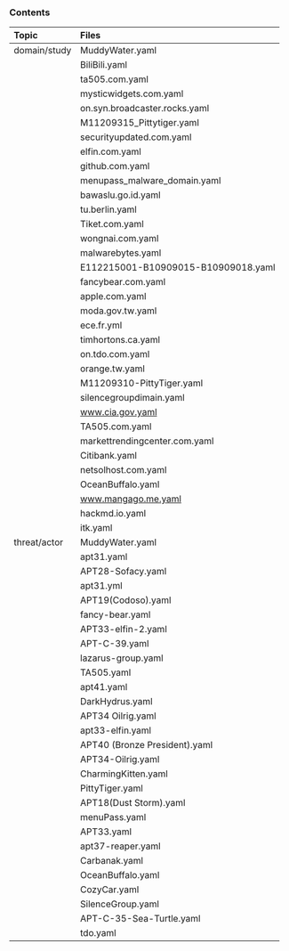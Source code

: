 ### Contents
| Topic        | Files                               |
|:-------------|:------------------------------------|
| domain/study | MuddyWater.yaml                     |
|              | BiliBili.yaml                       |
|              | ta505.com.yaml                      |
|              | mysticwidgets.com.yaml              |
|              | on.syn.broadcaster.rocks.yaml       |
|              | M11209315_Pittytiger.yaml           |
|              | securityupdated.com.yaml            |
|              | elfin.com.yaml                      |
|              | github.com.yaml                     |
|              | menupass_malware_domain.yaml        |
|              | bawaslu.go.id.yaml                  |
|              | tu.berlin.yaml                      |
|              | Tiket.com.yaml                      |
|              | wongnai.com.yaml                    |
|              | malwarebytes.yaml                   |
|              | E112215001-B10909015-B10909018.yaml |
|              | fancybear.com.yaml                  |
|              | apple.com.yaml                      |
|              | moda.gov.tw.yaml                    |
|              | ece.fr.yml                          |
|              | timhortons.ca.yaml                  |
|              | on.tdo.com.yaml                     |
|              | orange.tw.yaml                      |
|              | M11209310-PittyTiger.yaml           |
|              | silencegroupdimain.yaml             |
|              | www.cia.gov.yaml                    |
|              | TA505.com.yaml                      |
|              | markettrendingcenter.com.yaml       |
|              | Citibank.yaml                       |
|              | netsolhost.com.yaml                 |
|              | OceanBuffalo.yaml                   |
|              | www.mangago.me.yaml                 |
|              | hackmd.io.yaml                      |
|              | itk.yaml                            |
| threat/actor | MuddyWater.yaml                     |
|              | apt31.yaml                          |
|              | APT28-Sofacy.yaml                   |
|              | apt31.yml                           |
|              | APT19(Codoso).yaml                  |
|              | fancy-bear.yaml                     |
|              | APT33-elfin-2.yaml                  |
|              | APT-C-39.yaml                       |
|              | lazarus-group.yaml                  |
|              | TA505.yaml                          |
|              | apt41.yaml                          |
|              | DarkHydrus.yaml                     |
|              | APT34 Oilrig.yaml                   |
|              | apt33-elfin.yaml                    |
|              | APT40 (Bronze President).yaml       |
|              | APT34-Oilrig.yaml                   |
|              | CharmingKitten.yaml                 |
|              | PittyTiger.yaml                     |
|              | APT18(Dust Storm).yaml              |
|              | menuPass.yaml                       |
|              | APT33.yaml                          |
|              | apt37-reaper.yaml                   |
|              | Carbanak.yaml                       |
|              | OceanBuffalo.yaml                   |
|              | CozyCar.yaml                        |
|              | SilenceGroup.yaml                   |
|              | APT-C-35-Sea-Turtle.yaml            |
|              | tdo.yaml                            |